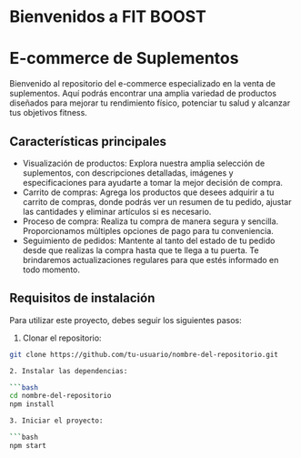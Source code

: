 # Bienvenidos a FIT BOOST
# E-commerce de Suplementos

Bienvenido al repositorio del e-commerce especializado en la venta de suplementos. Aquí podrás encontrar una amplia variedad de productos diseñados para mejorar tu rendimiento físico, potenciar tu salud y alcanzar tus objetivos fitness.

## Características principales

- Visualización de productos: Explora nuestra amplia selección de suplementos, con descripciones detalladas, imágenes y especificaciones para ayudarte a tomar la mejor decisión de compra.
- Carrito de compras: Agrega los productos que desees adquirir a tu carrito de compras, donde podrás ver un resumen de tu pedido, ajustar las cantidades y eliminar artículos si es necesario.
- Proceso de compra: Realiza tu compra de manera segura y sencilla. Proporcionamos múltiples opciones de pago para tu conveniencia.
- Seguimiento de pedidos: Mantente al tanto del estado de tu pedido desde que realizas la compra hasta que te llega a tu puerta. Te brindaremos actualizaciones regulares para que estés informado en todo momento.

## Requisitos de instalación

Para utilizar este proyecto, debes seguir los siguientes pasos:

1. Clonar el repositorio: 

```bash
git clone https://github.com/tu-usuario/nombre-del-repositorio.git

2. Instalar las dependencias: 

```bash
cd nombre-del-repositorio
npm install

3. Iniciar el proyecto: 

```bash
npm start

